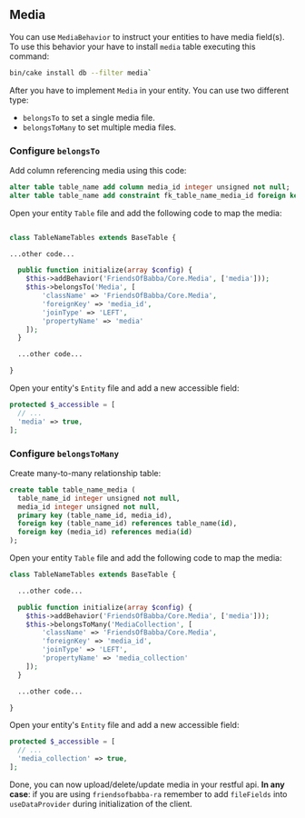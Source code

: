 ## Media

You can use `MediaBehavior` to instruct your entities to have media field(s).
To use this behavior your have to install `media` table executing this command:

```sh
bin/cake install db --filter media`
```

After you have to implement `Media` in your entity. You can use two different type:

- `belongsTo` to set a single media file.
- `belongsToMany` to set multiple media files.

### Configure `belongsTo`

Add column referencing media using this code:

```sql
alter table table_name add column media_id integer unsigned not null;
alter table table_name add constraint fk_table_name_media_id foreign key (media_id) references media(id);
```

Open your entity `Table` file and add the following code to map the media:

```php

class TableNameTables extends BaseTable {

...other code...

  public function initialize(array $config) {
    $this->addBehavior('FriendsOfBabba/Core.Media', ['media']));
    $this->belongsTo('Media', [
        'className' => 'FriendsOfBabba/Core.Media',
        'foreignKey' => 'media_id',
        'joinType' => 'LEFT',
        'propertyName' => 'media'
    ]);
  }

  ...other code...

}
```

Open your entity's `Entity` file and add a new accessible field:

```php
protected $_accessible = [
  // ...
  'media' => true,
];
```

### Configure `belongsToMany`

Create many-to-many relationship table:

```sql
create table table_name_media (
  table_name_id integer unsigned not null,
  media_id integer unsigned not null,
  primary key (table_name_id, media_id),
  foreign key (table_name_id) references table_name(id),
  foreign key (media_id) references media(id)
);
```

Open your entity `Table` file and add the following code to map the media:

```php
class TableNameTables extends BaseTable {

  ...other code...

  public function initialize(array $config) {
    $this->addBehavior('FriendsOfBabba/Core.Media', ['media']));
    $this->belongsToMany('MediaCollection', [
        'className' => 'FriendsOfBabba/Core.Media',
        'foreignKey' => 'media_id',
        'joinType' => 'LEFT',
        'propertyName' => 'media_collection'
    ]);
  }

  ...other code...

}
```

Open your entity's `Entity` file and add a new accessible field:

```php
protected $_accessible = [
  // ...
  'media_collection' => true,
];
```

Done, you can now upload/delete/update media in your restful api.
**In any case**: if you are using `friendsofbabba-ra` remember to
add `fileFields` into `useDataProvider`
during initialization of the client.

